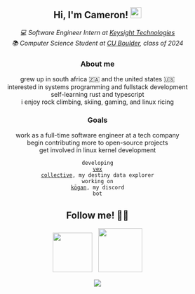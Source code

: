 <div align="center">
<h2>Hi, I'm Cameron! <img src="https://c.tenor.com/Wx9IEmZZXSoAAAAi/hi.gif" width="25" /></h2>
<p><em>💻 Software Engineer Intern at <a href="https://keysight.com/">Keysight Technologies</a></em>
  <br><em>📚 Computer Science Student at <a href="https://colorado.edu/">CU Boulder</a>, class of 2024</em></p>
  
<h3>About me</h3>
<p>
  grew up in south africa 🇿🇦 and the united states 🇺🇸<br>
  interested in systems programming and fullstack development<br>
  self-learning rust and typescript<br>
  i enjoy rock climbing, skiing, gaming, and linux ricing
</p>
  
<h3>Goals</h3>
<p>
  work as a full-time software engineer at a tech company<br>
  begin contributing more to open-source projects<br>
  get involved in linux kernel development<br>
</p>

<code>developing <a href="https://github.com/camerontredoux/vexcollective">vex collective</a>, my destiny data explorer</code>
<br>
<code>working on <a href="https://github.com/camerontredoux/kogan">kōgan</a>, my discord bot</code>
  
<h2>Follow me! 🧑‍💻</h2>
<p><a href="https://www.linkedin.com/in/camerontredoux/"><img src="https://img.shields.io/badge/LinkedIn-0077B5?style=for-the-badge&logo=linkedin&logoColor=white" width="90" /></a>&emsp;<a href="https://instagram.com/cameron_tredoux"><img src="https://img.shields.io/badge/Instagram-E4405F?style=for-the-badge&logo=instagram&logoColor=white" width="100"/></a></p>

<a href="https://valid.x86.fr/2xxdtq" target="_blank"><img src="https://valid.x86.fr/cache/banner/2xxdtq-3.png" /></a>
  

</div>
